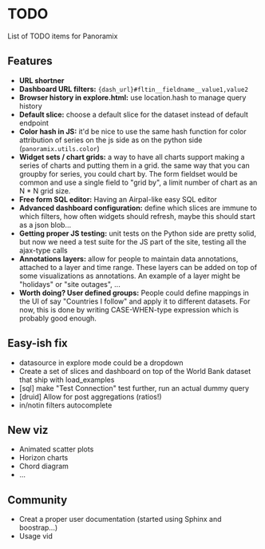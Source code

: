 # TODO
List of TODO items for Panoramix

## Features
* **URL shortner**
* **Dashboard URL filters:** `{dash_url}#fltin__fieldname__value1,value2`
* **Browser history in explore.html:** use location.hash to manage query history
* **Default slice:** choose a default slice for the dataset instead of default endpoint
* **Color hash in JS:** it'd be nice to use the same hash function for color attribution of series
    on the js side as on the python side (`panoramix.utils.color`)
* **Widget sets / chart grids:** a way to have all charts support making a series of charts and putting them in a grid.
    the same way that you can groupby for series, you could chart by. The form fieldset would be common and use
    a single field to "grid by", a limit number of chart as an N * N grid size.
* **Free form SQL editor:** Having an Airpal-like easy SQL editor
* **Advanced dashboard configuration:** define which slices are immune to which filters, how often widgets should refresh, 
    maybe this should start as a json blob...
* **Getting proper JS testing:** unit tests on the Python side are pretty solid, but now we need a test
    suite for the JS part of the site, testing all the ajax-type calls
* **Annotations layers:** allow for people to maintain data annotations, 
    attached to a layer and time range. These layers can be added on top of some visualizations as annotations.
    An example of a layer might be "holidays" or "site outages", ...
* **Worth doing? User defined groups:** People could define mappings in the UI of say "Countries I follow" and apply it
    to different datasets. For now, this is done by writing CASE-WHEN-type expression which is probably good enough.

## Easy-ish fix
* datasource in explore mode could be a dropdown
* Create a set of slices and dashboard on top of the World Bank dataset that ship with load_examples
* [sql] make "Test Connection" test further, run an actual dummy query
* [druid] Allow for post aggregations (ratios!)
* in/notin filters autocomplete

## New viz
* Animated scatter plots
* Horizon charts
* Chord diagram
* ...

## Community
* Creat a proper user documentation (started using Sphinx and boostrap...)
* Usage vid
